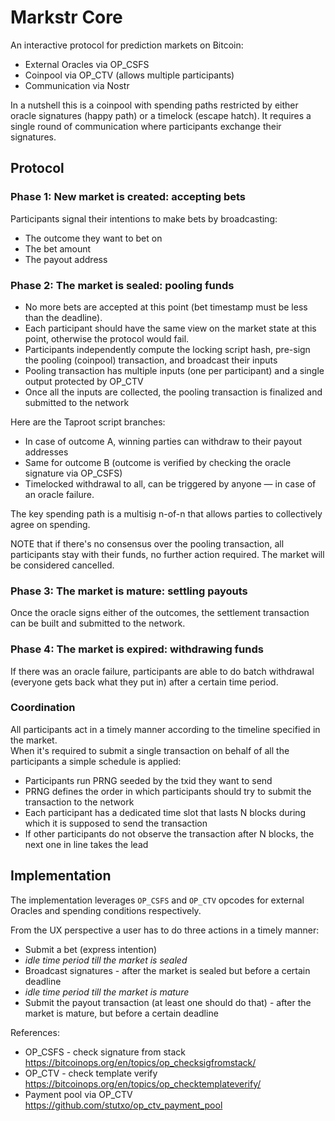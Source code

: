 # Markstr Core

An interactive protocol for prediction markets on Bitcoin:
- External Oracles via OP_CSFS
- Coinpool via OP_CTV (allows multiple participants)
- Communication via Nostr

In a nutshell this is a coinpool with spending paths restricted by either oracle signatures (happy path) or a timelock (escape hatch).
It requires a single round of communication where participants exchange their signatures.

## Protocol

### Phase 1: New market is created: accepting bets

Participants signal their intentions to make bets by broadcasting:
- The outcome they want to bet on
- The bet amount
- The payout address

### Phase 2: The market is sealed: pooling funds

- No more bets are accepted at this point (bet timestamp must be less than the deadline).  
- Each participant should have the same view on the market state at this point, otherwise the protocol would fail.
- Participants independently compute the locking script hash, pre-sign the pooling (coinpool) transaction, and broadcast their inputs
- Pooling transaction has multiple inputs (one per participant) and a single output protected by OP_CTV
- Once all the inputs are collected, the pooling transaction is finalized and submitted to the network

Here are the Taproot script branches:
- In case of outcome A, winning parties can withdraw to their payout addresses
- Same for outcome B (outcome is verified by checking the oracle signature via OP_CSFS)
- Timelocked withdrawal to all, can be triggered by anyone — in case of an oracle failure.

The key spending path is a multisig n-of-n that allows parties to collectively agree on spending.

NOTE that if there's no consensus over the pooling transaction, all participants stay with their funds, no further action required. The market will be considered cancelled.

### Phase 3: The market is mature: settling payouts

Once the oracle signs either of the outcomes, the settlement transaction can be built and submitted to the network.

### Phase 4: The market is expired: withdrawing funds

If there was an oracle failure, participants are able to do batch withdrawal (everyone gets back what they put in) after a certain time period.

### Coordination

All participants act in a timely manner according to the timeline specified in the market.  
When it's required to submit a single transaction on behalf of all the participants a simple schedule is applied:
- Participants run PRNG seeded by the txid they want to send
- PRNG defines the order in which participants should try to submit the transaction to the network
- Each participant has a dedicated time slot that lasts N blocks during which it is supposed to send the transaction
- If other participants do not observe the transaction after N blocks, the next one in line takes the lead

## Implementation

The implementation leverages `OP_CSFS` and `OP_CTV` opcodes for external Oracles and spending conditions respectively.

From the UX perspective a user has to do three actions in a timely manner:
- Submit a bet (express intention)
- *idle time period till the market is sealed*
- Broadcast signatures - after the market is sealed but before a certain deadline
- *idle time period till the market is mature*
- Submit the payout transaction (at least one should do that) - after the market is mature, but before a certain deadline

References:
- OP_CSFS - check signature from stack https://bitcoinops.org/en/topics/op_checksigfromstack/
- OP_CTV - check template verify https://bitcoinops.org/en/topics/op_checktemplateverify/
- Payment pool via OP_CTV https://github.com/stutxo/op_ctv_payment_pool
